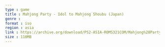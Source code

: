 ```yaml
---
type : game
title : Mahjong Party - Idol to Mahjong Shoubu (Japan)
genre : 
format : iso
region : asia
link : https://archive.org/download/PS2-ASIA-ROMS321COM/Mahjong%20Party%20-%20Idol%20to%20Mahjong%20Shoubu%20%28Japan%29.7z
size : 110MB
---
```

